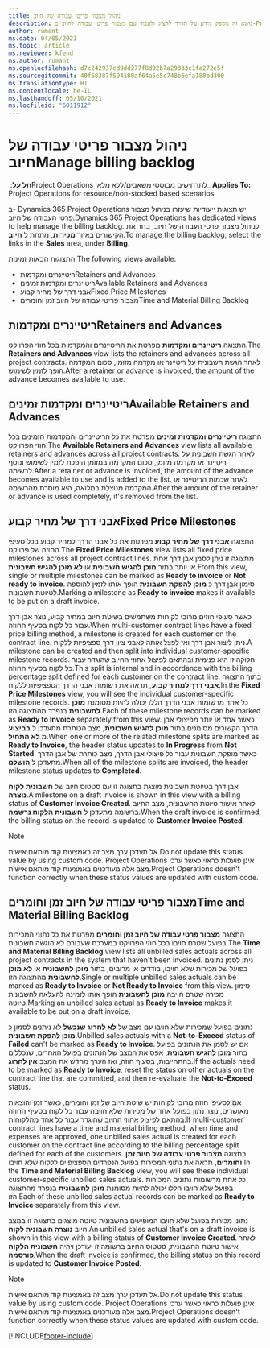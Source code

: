 ```yaml
---
title: ניהול מצבור פריטי עבודה של חיוב
description: נושא זה מספק מידע על הדרך להציג ולעבוד עם מצבור פריטי עבודה לחיוב ב-Project Operations.
author: rumant
ms.date: 04/05/2021
ms.topic: article
ms.reviewer: kfend
ms.author: rumant
ms.openlocfilehash: d7c242937cd9dd277f8d92b7a29333c1fa272e5f
ms.sourcegitcommit: 40f68387f594180af64a5e5c748b6efa188bd300
ms.translationtype: HT
ms.contentlocale: he-IL
ms.lasthandoff: 05/10/2021
ms.locfileid: "6011912"
---
```

# <a name="manage-billing-backlog"></a><span data-ttu-id="d7b29-103">ניהול מצבור פריטי עבודה של חיוב</span><span class="sxs-lookup"><span data-stu-id="d7b29-103">Manage billing backlog</span></span>

<span data-ttu-id="d7b29-104">**חל על**: ‏Project Operations לתרחישים מבוססי משאבים/ללא מלאי</span><span class="sxs-lookup"><span data-stu-id="d7b29-104">_ **Applies To:** Project Operations for resource/non-stocked based scenarios</span></span>

<span data-ttu-id="d7b29-105">ב- Dynamics 365 Project Operations יש תצוגות ייעודיות שיעזרו בניהול מצבור פרטי העבודה של חיוב.</span><span class="sxs-lookup"><span data-stu-id="d7b29-105">Dynamics 365 Project Operations has dedicated views to help manage the billing backlog.</span></span> <span data-ttu-id="d7b29-106">לניהול מצבור פרטי העבודה של חיוב, בחר את הקישורים באזור **מכירות**, מתחת ל **חיוב**.</span><span class="sxs-lookup"><span data-stu-id="d7b29-106">To manage the billing backlog, select the links in the **Sales** area, under **Billing**.</span></span> 

<span data-ttu-id="d7b29-107">התצוגות הבאות זמינות:</span><span class="sxs-lookup"><span data-stu-id="d7b29-107">The following views available:</span></span>

- <span data-ttu-id="d7b29-108">ריטיינרים ומקדמות</span><span class="sxs-lookup"><span data-stu-id="d7b29-108">Retainers and Advances</span></span>
- <span data-ttu-id="d7b29-109">ריטיינרים ומקדמות זמינים</span><span class="sxs-lookup"><span data-stu-id="d7b29-109">Available Retainers and Advances</span></span>
- <span data-ttu-id="d7b29-110">אבני דרך של מחיר קבוע</span><span class="sxs-lookup"><span data-stu-id="d7b29-110">Fixed Price Milestones</span></span>
- <span data-ttu-id="d7b29-111">מצבור פריטי עבודה של חיוב זמן וחומרים</span><span class="sxs-lookup"><span data-stu-id="d7b29-111">Time and Material Billing Backlog</span></span>

## <a name="retainers-and-advances"></a><span data-ttu-id="d7b29-112">ריטיינרים ומקדמות</span><span class="sxs-lookup"><span data-stu-id="d7b29-112">Retainers and Advances</span></span>

<span data-ttu-id="d7b29-113">התצוגה **‏‫ריטיינרים ומקדמות‬** מפרטת את ‏‫הריטיינרים והמקדמות‬ בכל חוזי הפרויקט.</span><span class="sxs-lookup"><span data-stu-id="d7b29-113">The **Retainers and Advances** view lists the retainers and advances across all project contracts.</span></span> <span data-ttu-id="d7b29-114">לאחר הגשת חשבונית על ריטיינר או מקדמה מזומן, סכום המקדמה הופך לזמין לשימוש.</span><span class="sxs-lookup"><span data-stu-id="d7b29-114">After a retainer or advance is invoiced, the amount of the advance becomes available to use.</span></span>

## <a name="available-retainers-and-advances"></a><span data-ttu-id="d7b29-115">ריטיינרים ומקדמות זמינים</span><span class="sxs-lookup"><span data-stu-id="d7b29-115">Available Retainers and Advances</span></span>

<span data-ttu-id="d7b29-116">התצוגה **‏‫ריטיינרים ומקדמות זמינים‬** מפרטת את כל ‏‫הריטיינרים והמקדמות‬ הזמינים בכל חוזי הפרויקט.</span><span class="sxs-lookup"><span data-stu-id="d7b29-116">The **Available Retainers and Advances** view lists all available retainers and advances across all project contracts.</span></span> <span data-ttu-id="d7b29-117">לאחר הגשת חשבונית על ריטיינר או מקדמה מזומן, סכום המקדמה במזומן הופכת לזמין לשימוש ונוסף לרשימה.</span><span class="sxs-lookup"><span data-stu-id="d7b29-117">After a retainer or advance is invoiced, the amount of the advance becomes available to use and is added to the list.</span></span> <span data-ttu-id="d7b29-118">לאחר שכמות ה‏‫ריטיינר או המקדמה‬ מנוצלת במלואה, היא מוסרת מהרשימה.</span><span class="sxs-lookup"><span data-stu-id="d7b29-118">After the amount of the retainer or advance is used completely, it's removed from the list.</span></span>

## <a name="fixed-price-milestones"></a><span data-ttu-id="d7b29-119">אבני דרך של מחיר קבוע</span><span class="sxs-lookup"><span data-stu-id="d7b29-119">Fixed Price Milestones</span></span>

<span data-ttu-id="d7b29-120">התצוגה **אבני דרך של מחיר קבוע** מפרטת את כל אבני הדרך למחיר קבוע בכל סעיפי החוזה של פרויקט.</span><span class="sxs-lookup"><span data-stu-id="d7b29-120">The **Fixed Price Milestones** view lists all fixed price milestones across all project contract lines.</span></span> <span data-ttu-id="d7b29-121">מתצוגה זו ניתן לסמן אבן דרך אחת או יותר בתור **‏‫מוכן להגיש חשבונית‬** או **‏‫לא מוכן להגיש חשבונית‬**.</span><span class="sxs-lookup"><span data-stu-id="d7b29-121">From this view, single or multiple milestones can be marked as **Ready to invoice** or **Not ready to invoice**.</span></span> <span data-ttu-id="d7b29-122">סימון אבן דרך כ **מוכן להפקת חשבונית** הופך אותו לזמין להוספה לטיוטת חשבונית.</span><span class="sxs-lookup"><span data-stu-id="d7b29-122">Marking a milestone as **Ready to invoice** makes it available to be put on a draft invoice.</span></span>

<span data-ttu-id="d7b29-123">כאשר סעיפי חוזים מרובי לקוחות משתמשים בשיטת חיוב במחיר קבוע, נוצר אבן דרך עבור כל לקוח בסעיף החוזה.</span><span class="sxs-lookup"><span data-stu-id="d7b29-123">When multi-customer contract lines have a fixed price billing method, a milestone is created for each customer on the contract line.</span></span> <span data-ttu-id="d7b29-124">ניתן ליצור אבן דרך ואז לפצל אותה לאבני ציון דרך ספציפיות ללקוח.</span><span class="sxs-lookup"><span data-stu-id="d7b29-124">A milestone can be created and then split into individual customer-specific milestone records.</span></span> <span data-ttu-id="d7b29-125">חלוקה זו היא פנימית ובהתאם לפיצול אחוזי החיוב שהוגדר עבור כל לקוח בסעיף החוזה.</span><span class="sxs-lookup"><span data-stu-id="d7b29-125">This split is internal and in accordance with the billing percentage split defined for each customer on the contract line.</span></span> <span data-ttu-id="d7b29-126">בתוך התצוגה **אבני דרך למחיר קבוע**, תראה את רשומות אבני הדרך הספציפיות ללקוח.</span><span class="sxs-lookup"><span data-stu-id="d7b29-126">In the **Fixed Price Milestones** view, you will see the individual customer-specific milestone records.</span></span> <span data-ttu-id="d7b29-127">כל אחד מרשומות אבני הדרך הללו יכולה להיות מסומנת **מוכן לחשבונית** בנפרד מהתצוגה הזו.</span><span class="sxs-lookup"><span data-stu-id="d7b29-127">Each of these milestone records can be marked as **Ready to Invoice** separately from this view.</span></span> <span data-ttu-id="d7b29-128">כאשר אחד או יותר מפיצולי אבן הדרך הקשורים מסומנים בתור **מוכן להגיש חשבונית**, מצב הכותרת מתעדכן ל **בביצוע‬** מ **לא התחיל**.</span><span class="sxs-lookup"><span data-stu-id="d7b29-128">When one or more of the related milestone splits are marked as **Ready to Invoice**, the header status updates to **In Progress** from **Not Started**.</span></span> <span data-ttu-id="d7b29-129">כאשר מופקת חשבונית עבור כל פיצולי אבן הדרך, מצב כותרת של אבן הדרך מתעדכן ל **הושלם**.</span><span class="sxs-lookup"><span data-stu-id="d7b29-129">When all of the milestone splits are invoiced, the header milestone status updates to **Completed**.</span></span>

<span data-ttu-id="d7b29-130">אבן דרך בטיוטת חשבונית מוצגת בתצוגה זו עם סטטוס חיוב של **חשבונית לקוח נוצרה**.</span><span class="sxs-lookup"><span data-stu-id="d7b29-130">A milestone on a draft invoice is shown in this view with a billing status of **Customer Invoice Created**.</span></span> <span data-ttu-id="d7b29-131">לאחר אישור טיוטת החשבונית, מצב החיוב ברשומה מתעדכן ל **חשבונית הלקוח נרשמה**.</span><span class="sxs-lookup"><span data-stu-id="d7b29-131">When the draft invoice is confirmed, the billing status on the record is updated to **Customer Invoice Posted**.</span></span> 

> [!NOTE] 
> <span data-ttu-id="d7b29-132">אל תעדכן ערך מצב זה באמצעות קוד מותאם אישית.</span><span class="sxs-lookup"><span data-stu-id="d7b29-132">Do not update this status value by using custom code.</span></span> <span data-ttu-id="d7b29-133">Project Operations אינן פועלות כראוי כאשר ערכי מצב אלה מעודכנים באמצעות קוד מותאם אישית.</span><span class="sxs-lookup"><span data-stu-id="d7b29-133">Project Operations doesn't function correctly when these status values are updated with custom code.</span></span>

## <a name="time-and-material-billing-backlog"></a><span data-ttu-id="d7b29-134">מצבור פריטי עבודה של חיוב זמן וחומרים</span><span class="sxs-lookup"><span data-stu-id="d7b29-134">Time and Material Billing Backlog</span></span>

<span data-ttu-id="d7b29-135">התצוגה **מצבור פרטי עבודה של חיוב זמן וחומרים** מפרטת את כל נתוני המכירות בפועל שטרם חויבו בכל חוזי הפרויקט במערכת שעבורם לא הוגשה חשבונית.</span><span class="sxs-lookup"><span data-stu-id="d7b29-135">The **Time and Material Billing Backlog** view lists all unbilled sales actuals across all project contracts in the system that haven't been invoiced.</span></span> <span data-ttu-id="d7b29-136">ניתן לסמן נתונים בפועל של מכירות שלא חויבו, בודדים או מרובים, בתור **מוכן לחשבונית** או **לא מוכן לחשבונית** מהתצוגה הזו.</span><span class="sxs-lookup"><span data-stu-id="d7b29-136">Single or multiple unbilled sales actuals can be marked as **Ready to Invoice** or **Not Ready to Invoice** from this view.</span></span> <span data-ttu-id="d7b29-137">סימון מכירה שטרם חויבה **מוכן לחשבונית** הופך אותו לזמינה להעלאה לחשבונית טיוטה.</span><span class="sxs-lookup"><span data-stu-id="d7b29-137">Marking an unbilled sales actual as **Ready to Invoice** makes it available to be put on a draft invoice.</span></span>

<span data-ttu-id="d7b29-138">נתונים בפועל שמכירות שלא חויבו עם מצב של **לא לחרוג** **שנכשל** לא ניתנים לסמון כ **מוכן להפקת חשבונית**.</span><span class="sxs-lookup"><span data-stu-id="d7b29-138">Unbilled sales actuals with a **Not-to-Exceed** status of **Failed** can't be marked as **Ready to Invoice**.</span></span> <span data-ttu-id="d7b29-139">אם יש לסמן את הנתונים בפועל בתור **מוכן להגיש חשבונית**, אפס את המצב של הנתונים בפועל האחרים, שנכללים בהתחייבות, בסעיף חוזה, ואז הערך מחדש את המצב **אין לחרוג**.</span><span class="sxs-lookup"><span data-stu-id="d7b29-139">If the actuals need to be marked as **Ready to Invoice**, reset the status on other actuals on the contract line that are committed, and then re-evaluate the **Not-to-Exceed** status.</span></span>

<span data-ttu-id="d7b29-140">אם לסעיפי חוזה מרובי לקוחות יש שיטת חיוב של זמן וחומרים, כאשר זמן והוצאות מאושרים, נוצר נתון בפועל אחד של מכירות שלא חויבה עבור כל לקוח בסעיף החוזה בהתאם לפיצול אחוזי החיוב שהוגדר עבור כל אחד מהלקוחות.</span><span class="sxs-lookup"><span data-stu-id="d7b29-140">If multi-customer contract lines have a time and material billing method, when time and expenses are approved, one unbilled sales actual is created for each customer on the contract line according to the billing percentage split defined for each of the customers.</span></span> <span data-ttu-id="d7b29-141">בתצוגה **מצבור פרטי עבודה של חיוב זמן וחומרים**, תראה את נתוני המכירות בפועל הנפרדים הספציפיים ללקוח שלא חויבו.</span><span class="sxs-lookup"><span data-stu-id="d7b29-141">In the **Time and Material Billing Backlog** view, you will see these individual customer-specific unbilled sales actuals.</span></span> <span data-ttu-id="d7b29-142">כל אחת מרשומות נתונים המכירות בפועל שלא חויבו הללו יכולה להיות מסומנת **מוכן לחשבונית** בנפרד מהתצוגה הזו.</span><span class="sxs-lookup"><span data-stu-id="d7b29-142">Each of these unbilled sales actual records can be marked as **Ready to Invoice** separately from this view.</span></span>

<span data-ttu-id="d7b29-143">נתוני מכירות בפועל שלא חויבו המופיעים בחשבונית טיוטה מוצגים בתצוגה זו במצב חיוב **‏‫נוצרה חשבונית לקוח‬**.</span><span class="sxs-lookup"><span data-stu-id="d7b29-143">An unbilled sales actual that's on a draft invoice is shown in this view with a billing status of **Customer Invoice Created**.</span></span> <span data-ttu-id="d7b29-144">לאחר אישור טיוטת החשבונית, סטטוס החיוב ברשומה זו יעודכן ויהיה **חשבונית הלקוח פורסמה**.</span><span class="sxs-lookup"><span data-stu-id="d7b29-144">When the draft invoice is confirmed, the billing status on this record is updated to **Customer Invoice Posted**.</span></span> 

> [!NOTE] 
> <span data-ttu-id="d7b29-145">אל תעדכן ערך מצב זה באמצעות קוד מותאם אישית.</span><span class="sxs-lookup"><span data-stu-id="d7b29-145">Do not update this status value by using custom code.</span></span> <span data-ttu-id="d7b29-146">Project Operations אינן פועלות כראוי כאשר ערכי מצב אלה מעודכנים באמצעות קוד מותאם אישית.</span><span class="sxs-lookup"><span data-stu-id="d7b29-146">Project Operations doesn't function correctly when these status values are updated with custom code.</span></span>


[!INCLUDE[footer-include](../includes/footer-banner.md)]
